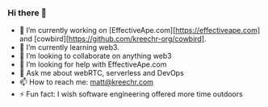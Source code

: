 ### Hi there 👋


- 🔭 I’m currently working on [EffectiveApe.com][https://effectiveape.com] and [cowbird][https://github.com/kreechr-org/cowbird].
- 🌱 I’m currently learning web3.
- 👯 I’m looking to collaborate on anything web3
- 🤔 I’m looking for help with EffectiveApe.com
- 💬 Ask me about webRTC, serverless and DevOps 
- 📫 How to reach me: matt@kreechr.com
- ⚡ Fun fact: I wish software engineering offered more time outdoors
